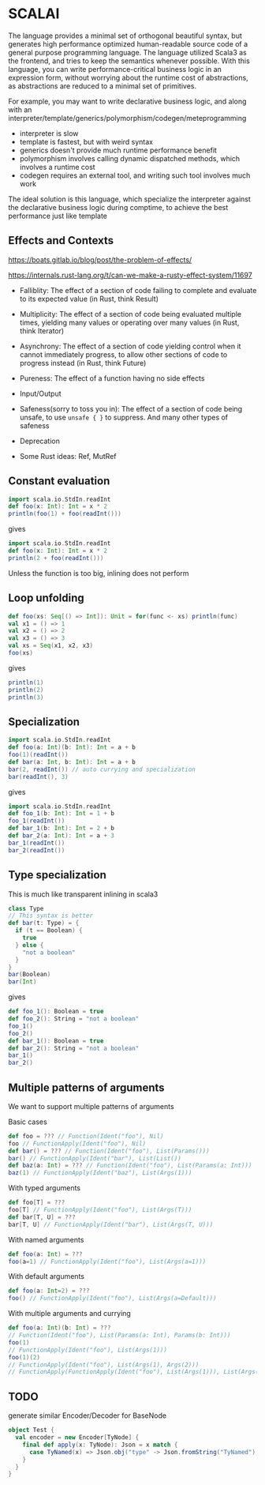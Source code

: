 # SCALAI

The language provides a minimal set of orthogonal beautiful syntax, but generates high performance optimized human-readable source code of a general purpose programming language.
The language utilized Scala3 as the frontend, and tries to keep the semantics whenever possible. 
With this language, you can write performance-critical business logic in an expression form, without worrying about the runtime cost of abstractions, as abstractions are reduced to a minimal set of primitives.

For example, you may want to write declarative business logic, and along with an interpreter/template/generics/polymorphism/codegen/meteprogramming

- interpreter is slow
- template is fastest, but with weird syntax
- generics doesn't provide much runtime performance benefit
- polymorphism involves calling dynamic dispatched methods, which involves a runtime cost
- codegen requires an external tool, and writing such tool involves much work

The ideal solution is this language, which specialize the interpreter against the declarative business logic during comptime, to achieve the best performance just like template

## Effects and Contexts
https://boats.gitlab.io/blog/post/the-problem-of-effects/

https://internals.rust-lang.org/t/can-we-make-a-rusty-effect-system/11697

- Falliblity: The effect of a section of code failing to complete and evaluate to its expected value (in Rust, think Result)
- Multiplicity: The effect of a section of code being evaluated multiple times, yielding many values or operating over many values (in Rust, think Iterator)
- Asynchrony: The effect of a section of code yielding control when it cannot immediately progress, to allow other sections of code to progress instead (in Rust, think Future)

- Pureness: The effect of a function having no side effects
- Input/Output

- Safeness(sorry to toss you in): The effect of a section of code being unsafe, to use `unsafe { }` to suppress. And many other types of safeness
- Deprecation

- Some Rust ideas: Ref, MutRef

## Constant evaluation
```scala
import scala.io.StdIn.readInt
def foo(x: Int): Int = x * 2
println(foo(1) + foo(readInt())) 
```
gives
```scala
import scala.io.StdIn.readInt
def foo(x: Int): Int = x * 2
println(2 + foo(readInt())) 

```

Unless the function is too big, inlining does not perform
## Loop unfolding
```scala
def foo(xs: Seq[() => Int]): Unit = for(func <- xs) println(func)
val x1 = () => 1
val x2 = () => 2
val x3 = () => 3
val xs = Seq(x1, x2, x3)
foo(xs)
```
gives
```scala
println(1)
println(2)
println(3)
```
## Specialization
```scala
import scala.io.StdIn.readInt
def foo(a: Int)(b: Int): Int = a + b
foo(1)(readInt())
def bar(a: Int, b: Int): Int = a + b 
bar(2, readInt()) // auto currying and specialization
bar(readInt(), 3)
```
gives
```scala
import scala.io.StdIn.readInt
def foo_1(b: Int): Int = 1 + b
foo_1(readInt())
def bar_1(b: Int): Int = 2 + b
def bar_2(a: Int): Int = a + 3
bar_1(readInt())
bar_2(readInt())
```
## Type specialization
This is much like transparent inlining in scala3
```scala
class Type
// This syntax is better
def bar(t: Type) = {
  if (t == Boolean) {
    true
  } else {
    "not a boolean"
  }
}
bar(Boolean)
bar(Int)
```
gives
```scala
def foo_1(): Boolean = true
def foo_2(): String = "not a boolean"
foo_1()
foo_2()
def bar_1(): Boolean = true
def bar_2(): String = "not a boolean"
bar_1()
bar_2()
```

## Multiple patterns of arguments
We want to support multiple patterns of arguments

Basic cases

```scala
def foo = ??? // Function(Ident("foo"), Nil)
foo // FunctionApply(Ident("foo"), Nil)
def bar() = ??? // Function(Ident("foo"), List(Params()))
bar() // FunctionApply(Ident("bar"), List(List())
def baz(a: Int) = ??? // Function(Ident("foo"), List(Params(a: Int)))
baz(1) // FunctionApply(Ident("baz"), List(Args(1)))
```

With typed arguments

```scala
def foo[T] = ???
foo[T] // FunctionApply(Ident("foo"), List(Args(T)))
def bar[T, U] = ???
bar[T, U] // FunctionApply(Ident("bar"), List(Args(T, U)))
```

With named arguments

```scala
def foo(a: Int) = ???
foo(a=1) // FunctionApply(Ident("foo"), List(Args(a=1)))
```

With default arguments

```scala
def foo(a: Int=2) = ???
foo() // FunctionApply(Ident("foo"), List(Args(a=Default)))
```

With multiple arguments and currying

```scala
def foo(a: Int)(b: Int) = ???
// Function(Ident("foo"), List(Params(a: Int), Params(b: Int)))
foo(1)
// FunctionApply(Ident("foo"), List(Args(1)))
foo(1)(2)
// FunctionApply(Ident("foo"), List(Args(1), Args(2)))
// FunctionApply(FunctionApply(Ident("foo"), List(Args(1))), List(Args(2)))
```

## TODO
generate similar Encoder/Decoder for BaseNode
```scala
object Test {
  val encoder = new Encoder[TyNode] {
    final def apply(x: TyNode): Json = x match {
      case TyNamed(x) => Json.obj("type" -> Json.fromString("TyNamed"), "value" -> Encoder[String].apply(x))
    }
  }
}
```
